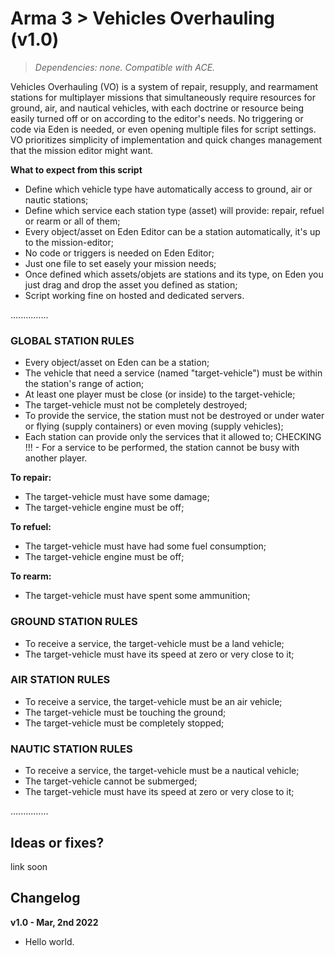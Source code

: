# Arma 3 > Vehicles Overhauling (v1.0)
>*Dependencies: none.*
>*Compatible with ACE.*

Vehicles Overhauling (VO) is a system of repair, resupply, and rearmament stations for multiplayer missions that simultaneously require resources for ground, air, and nautical vehicles, with each doctrine or resource being easily turned off or on according to the editor's needs. No triggering or code via Eden is needed, or even opening multiple files for script settings. VO prioritizes simplicity of implementation and quick changes management that the mission editor might want.  

**What to expect from this script**

- Define which vehicle type have automatically access to ground, air or nautic stations;
- Define which service each station type (asset) will provide: repair, refuel or rearm or all of them;
- Every object/asset on Eden Editor can be a station automatically, it's up to the mission-editor;
- No code or triggers is needed on Eden Editor;
- Just one file to set easely your mission needs;
- Once defined which assets/objets are stations and its type, on Eden you just drag and drop the asset you defined as station;
- Script working fine on hosted and dedicated servers.

...............

### GLOBAL STATION RULES

- Every object/asset on Eden can be a station;
- The vehicle that need a service (named "target-vehicle") must be within the station's range of action;
- At least one player must be close (or inside) to the target-vehicle;
- The target-vehicle must not be completely destroyed;
- To provide the service, the station must not be destroyed or under water or flying (supply containers) or even moving (supply vehicles); 
- Each station can provide only the services that it allowed to; 
CHECKING !!! - For a service to be performed, the station cannot be busy with another player.

**To repair:**
- The target-vehicle must have some damage;
- The target-vehicle engine must be off;

**To refuel:**
- The target-vehicle must have had some fuel consumption;
- The target-vehicle engine must be off;

**To rearm:**
- The target-vehicle must have spent some ammunition;

### GROUND STATION RULES

- To receive a service, the target-vehicle must be a land vehicle;
- The target-vehicle must have its speed at zero or very close to it;

### AIR STATION RULES

- To receive a service, the target-vehicle must be an air vehicle;
- The target-vehicle must be touching the ground;
- The target-vehicle must be completely stopped;

### NAUTIC STATION RULES

- To receive a service, the target-vehicle must be a nautical vehicle;
- The target-vehicle cannot be submerged;
- The target-vehicle must have its speed at zero or very close to it;

...............

## Ideas or fixes?
link soon

## Changelog

**v1.0 - Mar, 2nd 2022**
- Hello world.
